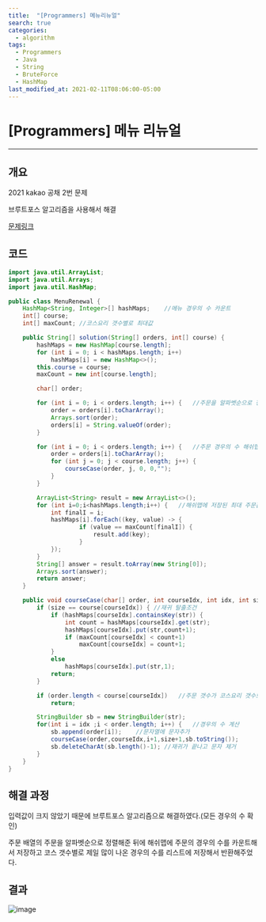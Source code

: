 ```yaml
---
title:  "[Programmers] 메뉴리뉴얼"
search: true
categories: 
  - algorithm
tags:
  - Programmers
  - Java
  - String
  - BruteForce
  - HashMap
last_modified_at: 2021-02-11T08:06:00-05:00
---
```


# [Programmers] 메뉴 리뉴얼
---

## 개요

2021 kakao 공채 2번 문제

브루트포스 알고리즘을 사용해서 해결

[문제링크](https://programmers.co.kr/learn/courses/30/lessons/72411)

## 코드

```java
import java.util.ArrayList;
import java.util.Arrays;
import java.util.HashMap;

public class MenuRenewal {
    HashMap<String, Integer>[] hashMaps;    //메뉴 경우의 수 카운트
    int[] course;
    int[] maxCount; //코스요리 갯수별로 최대값

    public String[] solution(String[] orders, int[] course) {
        hashMaps = new HashMap[course.length];
        for (int i = 0; i < hashMaps.length; i++)
            hashMaps[i] = new HashMap<>();
        this.course = course;
        maxCount = new int[course.length];

        char[] order;

        for (int i = 0; i < orders.length; i++) {   //주문을 알파벳순으로 정렬
            order = orders[i].toCharArray();
            Arrays.sort(order);
            orders[i] = String.valueOf(order);
        }

        for (int i = 0; i < orders.length; i++) {   //주문 경우의 수 해쉬맵에 저장
            order = orders[i].toCharArray();
            for (int j = 0; j < course.length; j++) {
                courseCase(order, j, 0, 0,"");
            }
        }

        ArrayList<String> result = new ArrayList<>();
        for (int i=0;i<hashMaps.length;i++) {   //해쉬맵에 저장된 최대 주문값을 갖는 주문을 리스트에 저장
            int finalI = i;
            hashMaps[i].forEach((key, value) -> {
                    if (value == maxCount[finalI]) {
                        result.add(key);
                    }
            });
        }
        String[] answer = result.toArray(new String[0]);
        Arrays.sort(answer);
        return answer;
    }

    public void courseCase(char[] order, int courseIdx, int idx, int size, String str) {
        if (size == course[courseIdx]) { //재귀 탈출조건
            if (hashMaps[courseIdx].containsKey(str)) {
                int count = hashMaps[courseIdx].get(str);
                hashMaps[courseIdx].put(str,count+1);
                if (maxCount[courseIdx] < count+1)
                    maxCount[courseIdx] = count+1;
            }
            else
                hashMaps[courseIdx].put(str,1);
            return;
        }

        if (order.length < course[courseIdx])   //주문 갯수가 코스요리 갯수보다 작으면 리턴
            return;

        StringBuilder sb = new StringBuilder(str);
        for(int i = idx ;i < order.length; i++) {   //경우의 수 계산
            sb.append(order[i]);    //문자열에 문자추가
            courseCase(order,courseIdx,i+1,size+1,sb.toString());
            sb.deleteCharAt(sb.length()-1); //재귀가 끝나고 문자 제거
        }
    }
}
```

## 해결 과정

입력값이 크지 않았기 때문에 브루트포스 알고리즘으로 해결하였다.(모든 경우의 수 확인)

주문 배열의 주문을 알파벳순으로 정렬해준 뒤에 해쉬맵에 주문의 경우의 수를 카운트해서 저장하고 코스 갯수별로 제일 많이 나온 경우의 수를 리스트에 저장해서 반환해주었다.

## 결과

![image](https://user-images.githubusercontent.com/47655983/107641097-866bee00-6cb6-11eb-8b7f-83fe2fc4070b.png)
